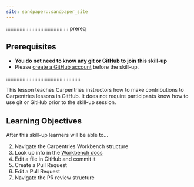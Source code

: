 ```yaml
---
site: sandpaper::sandpaper_site
---
```



::::::::::::::::::::::::::::::::::::::::::  prereq

## Prerequisites

- **You do not need to know any git or GitHub to join this skill-up**
- Please [create a GitHub account](https://github.com/join) before the skill-up.

::::::::::::::::::::::::::::::::::::::::::::::::::

This lesson teaches Carpentries instructors how to make contributions to Carpentries lessons in GitHub.
It does not require participants know how to use git or GitHub prior to the skill-up session.

## Learning Objectives

After this skill-up learners will be able to…

2. Navigate the Carpentries Workbench structure
4. Look up info in the [Workbench docs][workbench]
1. Edit a file in GitHub and commit it
3. Create a Pull Request
5. Edit a Pull Request
6. Navigate the PR review structure


[workbench]: https://carpentries.github.io/sandpaper-docs

